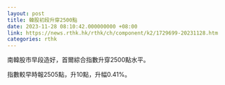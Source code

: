 ```yaml
---
layout: post
title: 韓股初段升穿2500點
date: 2023-11-28 08:10:42.000000000 +08:00
link: https://news.rthk.hk/rthk/ch/component/k2/1729699-20231128.htm
categories: rthk
---
```


南韓股市早段造好，首爾綜合指數升穿2500點水平。

指數較早時報2505點，升10點，升幅0.41%。
